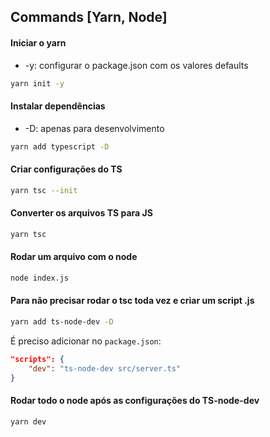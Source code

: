 ## Commands [Yarn, Node]

#### Iniciar o yarn 

- -y: configurar o package.json com os valores defaults

``` bash 
yarn init -y
```

#### Instalar dependências 

- -D: apenas para desenvolvimento 

``` bash 
yarn add typescript -D
``` 

#### Criar configurações do TS

``` bash 
yarn tsc --init
```

#### Converter os arquivos TS para JS

``` bash 
yarn tsc
```

#### Rodar um arquivo com o node

``` bash 
node index.js
```

#### Para não precisar rodar o tsc toda vez e criar um script .js

``` bash 
yarn add ts-node-dev -D
```

É preciso adicionar no `package.json`: 

``` json
"scripts": {
    "dev": "ts-node-dev src/server.ts"
}
```

#### Rodar todo o node após as configurações do TS-node-dev

``` bash 
yarn dev
```